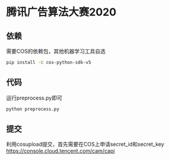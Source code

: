 # 腾讯广告算法大赛2020

## 依赖
需要COS的依赖包，其他机器学习工具自选
```bash
pip install -U cos-python-sdk-v5
```

## 代码

运行preprocess.py即可

```python
python preprocess.py
```

## 提交
利用cosupload提交，首先需要在COS上申请secret_id和secret_key
https://console.cloud.tencent.com/cam/capi